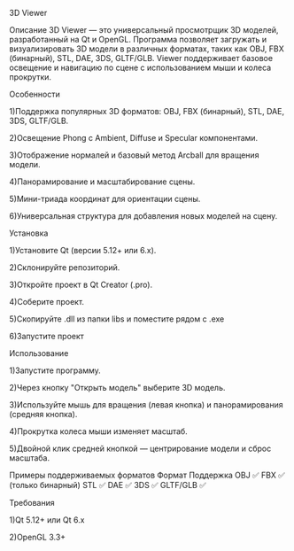 3D Viewer

Описание
3D Viewer — это универсальный просмотрщик 3D моделей, разработанный на Qt и OpenGL. Программа позволяет загружать и визуализировать 3D модели в различных форматах, таких как OBJ, FBX (бинарный), STL, DAE, 3DS, GLTF/GLB. Viewer поддерживает базовое освещение и навигацию по сцене с использованием мыши и колеса прокрутки.

Особенности

1)Поддержка популярных 3D форматов: OBJ, FBX (бинарный), STL, DAE, 3DS, GLTF/GLB.

2)Освещение Phong с Ambient, Diffuse и Specular компонентами.

3)Отображение нормалей и базовый метод Arcball для вращения модели.

4)Панорамирование и масштабирование сцены.

5)Мини-триада координат для ориентации сцены.

6)Универсальная структура для добавления новых моделей на сцену.


Установка

1)Установите Qt (версии 5.12+ или 6.x).

2)Склонируйте репозиторий.

3)Откройте проект в Qt Creator (.pro).

4)Соберите проект.

5)Скопируйте .dll из папки libs и поместите рядом с .exe

6)Запустите проект

Использование

1)Запустите программу.

2)Через кнопку "Открыть модель" выберите 3D модель.

3)Используйте мышь для вращения (левая кнопка) и панорамирования (средняя кнопка).

4)Прокрутка колеса мыши изменяет масштаб.

5)Двойной клик средней кнопкой — центрирование модели и сброс масштаба.

Примеры поддерживаемых форматов
Формат	Поддержка
OBJ	✅
FBX	✅ (только бинарный)
STL	✅
DAE	✅
3DS	✅
GLTF/GLB	✅

Требования

1)Qt 5.12+ или Qt 6.x

2)OpenGL 3.3+
